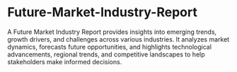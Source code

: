 # Future-Market-Industry-Report
A Future Market Industry Report provides insights into emerging trends, growth drivers, and challenges across various industries. It analyzes market dynamics, forecasts future opportunities, and highlights technological advancements, regional trends, and competitive landscapes to help stakeholders make informed decisions.
